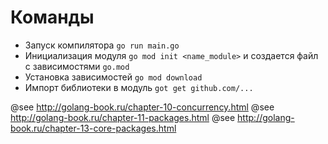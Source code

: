# Команды

- Запуск компилятора `go run main.go`
- Инициализация модуля `go mod init <name_module>` и создается файл с зависимостями `go.mod`
- Установка зависимостей `go mod download`
- Импорт библиотеки в модуль `got get github.com/...`

@see http://golang-book.ru/chapter-10-concurrency.html
@see http://golang-book.ru/chapter-11-packages.html
@see http://golang-book.ru/chapter-13-core-packages.html